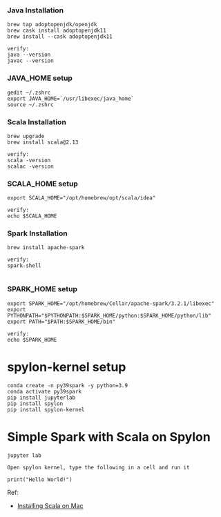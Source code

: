 ### Java Installation
```
brew tap adoptopenjdk/openjdk
brew cask install adoptopenjdk11
brew install --cask adoptopenjdk11

verify:
java --version
javac --version
```

### JAVA_HOME setup
```
gedit ~/.zshrc
export JAVA_HOME=`/usr/libexec/java_home`
source ~/.zshrc
```


### Scala Installation
```
brew upgrade
brew install scala@2.13

verify:
scala -version
scalac -version
```


### SCALA_HOME setup
```
export SCALA_HOME="/opt/homebrew/opt/scala/idea"

verify:
echo $SCALA_HOME
```

### Spark Installation
```
brew install apache-spark

verify:
spark-shell


```


### SPARK_HOME setup
```
export SPARK_HOME="/opt/homebrew/Cellar/apache-spark/3.2.1/libexec"
export PYTHONPATH="$PYTHONPATH:$SPARK_HOME/python:$SPARK_HOME/python/lib"
export PATH="$PATH:$SPARK_HOME/bin"

verify:
echo $SPARK_HOME
```


# spylon-kernel setup
```
conda create -n py39spark -y python=3.9
conda activate py39spark
pip install jupyterlab
pip install spylon
pip install spylon-kernel
```

# Simple Spark with Scala on Spylon
```
jupyter lab

Open spylon kernel, type the following in a cell and run it

print("Hello World!")
```


Ref:
- [Installing Scala on Mac](https://www.freecodecamp.org/news/installing-scala-and-apache-spark-on-mac-os-837ae57d283f/)